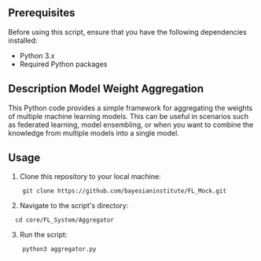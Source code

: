 ## Prerequisites

Before using this script, ensure that you have the following dependencies installed:

- Python 3.x
- Required Python packages

## Description Model Weight Aggregation

This Python code provides a simple framework for aggregating the weights of multiple machine learning models. This can be useful in scenarios such as federated learning, model ensembling, or when you want to combine the knowledge from multiple models into a single model.

## Usage

1. Clone this repository to your local machine:

```
    git clone https://github.com/bayesianinstitute/FL_Mock.git
```

2. Navigate to the script's directory:

```
  cd core/FL_System/Aggregator
```

3. Run the script:

```
    python3 aggregator.py
```
